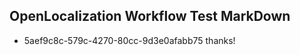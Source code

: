 ## OpenLocalization Workflow Test MarkDown
* 5aef9c8c-579c-4270-80cc-9d3e0afabb75 thanks!

<!--HONumber=Jul16_HO4-->



